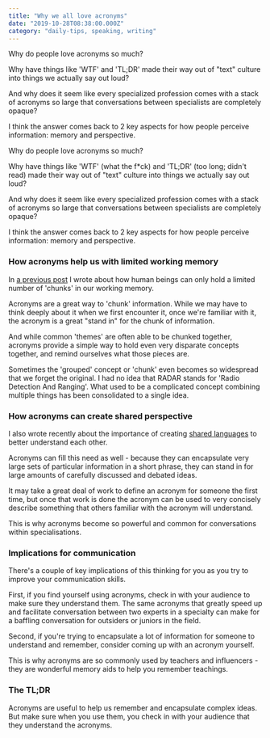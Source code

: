 ```yaml
---
title: "Why we all love acronyms"
date: "2019-10-28T08:38:00.000Z"
category: "daily-tips, speaking, writing"
---
```


Why do people love acronyms so much?

Why have things like 'WTF' and 'TL;DR' made their way out of "text" culture into things we actually say out loud?

And why does it seem like every specialized profession comes with a stack of acronyms so large that conversations between specialists are completely opaque?

I think the answer comes back to 2 key aspects for how people perceive information: memory and perspective.

<!-- more --> 
Why do people love acronyms so much?

Why have things like 'WTF' (what the f\*ck) and 'TL;DR' (too long; didn't read) made their way out of "text" culture into things we actually say out loud?

And why does it seem like every specialized profession comes with a stack of acronyms so large that conversations between specialists are completely opaque?

I think the answer comes back to 2 key aspects for how people perceive information: memory and perspective.

### How acronyms help us with limited working memory

In [a previous post](https://www.speakwritelisten.com/blog/10-1-seven-plus-or-minus-two/) I wrote about how human beings can only hold a limited number of 'chunks' in our working memory.

Acronyms are a great way to 'chunk' information. While we may have to think deeply about it when we first encounter it, once we're familiar with it, the acronym is a great "stand in" for the chunk of information.

And while common 'themes' are often able to be chunked together, acronyms provide a simple way to hold even very disparate concepts together, and remind ourselves what those pieces are.

Sometimes the 'grouped' concept or 'chunk' even becomes so widespread that we forget the original. I had no idea that RADAR stands for 'Radio Detection And Ranging'. What used to be a complicated concept combining multiple things has been consolidated to a single idea.

### How acronyms can create shared perspective

I also wrote recently about the importance of creating [shared languages](https://www.speakwritelisten.com/blog/10-17-creating-shared-languages) to better understand each other.

Acronyms can fill this need as well - because they can encapsulate very large sets of particular information in a short phrase, they can stand in for large amounts of carefully discussed and debated ideas.

It may take a great deal of work to define an acronym for someone the first time, but once that work is done the acronym can be used to very concisely describe something that others familiar with the acronym will understand.

This is why acronyms become so powerful and common for conversations within specialisations.

### Implications for communication

There's a couple of key implications of this thinking for you as you try to improve your communication skills. 

First, if you find yourself using acronyms, check in with your audience to make sure they understand them. The same acronyms that greatly speed up and facilitate conversation between two experts in a specialty can make for a baffling conversation for outsiders or juniors in the field. 

Second, if you're trying to encapsulate a lot of information for someone to understand and remember, consider coming up with an acronym yourself.

This is why acronyms are so commonly used by teachers and influencers - they are wonderful memory aids to help you remember teachings.


### The TL;DR 

Acronyms are useful to help us remember and encapsulate complex ideas. But make sure when you use them, you check in with your audience that they understand the acronyms.

